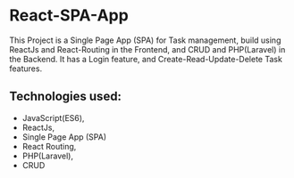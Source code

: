 # React-SPA-App
This Project is a Single Page App (SPA) for Task management, build using ReactJs and React-Routing in the Frontend, and CRUD and PHP(Laravel) in the Backend. It has a Login feature, and Create-Read-Update-Delete Task features.

## Technologies used:
- JavaScript(ES6), 
- ReactJs, 
- Single Page App (SPA)
- React Routing, 
- PHP(Laravel), 
- CRUD
